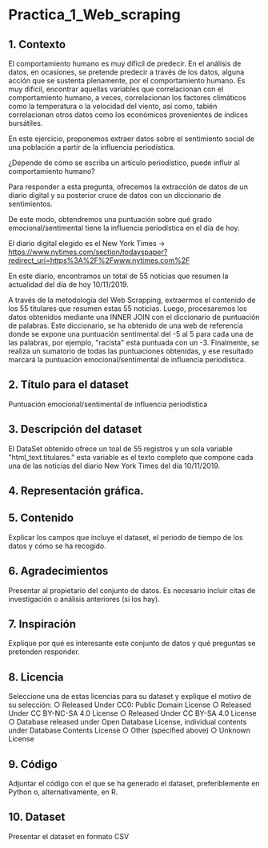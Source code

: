 # Practica_1_Web_scraping
##  1. Contexto
El comportamiento humano es muy dificil de predecir. En el análisis de datos, en ocasiones, se pretende predecir a través de los datos, alguna acción que se sustenta plenamente, por el comportamiento humano. Es muy dificil, encontrar aquellas variables que correlacionan con el comportamiento humano, a veces, correlacionan los factores climáticos como la temperatura o la velocidad del viento, así como, tabién correlacionan otros datos como los económicos provenientes de índices bursátiles. 

En este ejercicio, proponemos extraer datos sobre el sentimiento social de una población a partir de la influencia periodística. 

¿Depende de cómo se escriba un artículo periodístico, puede influir al comportamiento humano?

Para responder a esta pregunta, ofrecemos la extracción de datos de un diario digital y su posterior cruce de datos con un diccionario de sentimientos. 

De este modo, obtendremos una puntuación sobre qué grado emocional/sentimental tiene la influencia periodística en el día de hoy.

El diario digital elegido es el New York Times -> https://www.nytimes.com/section/todayspaper?redirect_uri=https%3A%2F%2Fwww.nytimes.com%2F

En este diario, encontramos un total de 55 noticias que resumen la actualidad del día de hoy 10/11/2019.

A través de la metodología del Web Scrapping, extraermos el contenido de los 55 titulares que resumen estas 55 noticias. Luego, procesaremos los datos obtenidos mediante una INNER JOIN con el diccionario de puntuación de palabras. Este diccionario, se ha obtenido de una web de referencia donde se expone una puntuación sentimental del -5 al 5 para cada una de las palabras, por ejemplo, "racista" esta puntuada con un -3. Finalmente, se realiza un sumatorio de todas las puntuaciones obtenidas, y ese resultado marcará la puntuación emocional/sentimental de influencia periodística. 

##  2. Título para el dataset
Puntuación emocional/sentimental de influencia periodística

## 3. Descripción del dataset
El DataSet obtenido ofrece un toal de 55 registros y un sola variable "html_text.titulares." esta  variable es el texto completo que compone cada una de las noticias del diario New York Times del día 10/11/2019.

## 4. Representación gráfica. 


## 5. Contenido
Explicar los campos que incluye el dataset, el periodo de tiempo de los datos y cómo se ha recogido.

## 6. Agradecimientos
Presentar al propietario del conjunto de datos. Es necesario incluir citas de investigación o análisis anteriores (si los hay).

## 7. Inspiración
Explique por qué es interesante este conjunto de datos y qué preguntas se pretenden responder.

## 8. Licencia
Seleccione una de estas licencias para su dataset y explique el motivo de su selección:
○ Released Under CC0: Public Domain License
○ Released Under CC BY-NC-SA 4.0 License
○ Released Under CC BY-SA 4.0 License
○ Database released under Open Database License, individual contents
under Database Contents License
○ Other (specified above)
○ Unknown License

## 9. Código
Adjuntar el código con el que se ha generado el dataset, preferiblemente en Python o, alternativamente, en R.

## 10. Dataset
Presentar el dataset en formato CSV
